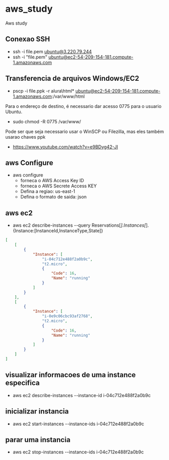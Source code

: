 # aws_study
Aws study

## Conexao SSH
- ssh -i file.pem ubuntu@3.220.79.244
- ssh -i "file.pem" ubuntu@ec2-54-209-154-181.compute-1.amazonaws.com

## Transferencia de arquivos Windows/EC2
- pscp -i file.ppk  -r alura\html\* ubuntu@ec2-54-209-154-181.compute-1.amazonaws.com:/var/www/html

Para o endereço de destino, é necessario dar acesso 0775 para o usuario Ubuntu.
- sudo chmod -R 0775 /var/www/

Pode ser que seja necessario usar o WinSCP ou Filezilla, mas eles também usarao chaves ppk
- https://www.youtube.com/watch?v=e9BDvg42-JI



## aws Configure
- aws configure
    - forneca o AWS Access Key ID
    - forneca o AWS Secrete Access KEY
    - Defina a regiao: us-east-1
    - Defina o formato de saida: json

## aws ec2

- aws ec2 describe-instances --query Reservations[*].Instances[*].{Instance:[InstanceId,InstanceType,State]}

```json
[
    [
        {
            "Instance": [
                "i-04c712e488f2a0b9c",
                "t2.micro",
                {
                    "Code": 16,
                    "Name": "running"
                }
            ]
        }
    ],
    [
        {
            "Instance": [
                "i-0e9c06cbc93af2768",
                "t2.micro",
                {
                    "Code": 16,
                    "Name": "running"
                }
            ]
        }
    ]
]
```

## visualizar informacoes de uma instance especifica
- aws ec2 describe-instances --instance-id i-04c712e488f2a0b9c

## inicializar instancia
- aws ec2 start-instances --instance-ids i-04c712e488f2a0b9c

## parar uma instancia
- aws ec2 stop-instances --instance-ids i-04c712e488f2a0b9c
